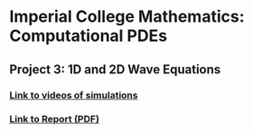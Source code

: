 # Imperial College Mathematics: Computational PDEs

## Project 3: 1D and 2D Wave Equations
### [Link to videos of simulations](https://github.leonwu4951.github.io/comp-pdes/)
### [Link to Report (PDF)](https://github.com/leonwu4951/comp-pdes/Report.pdf/)
